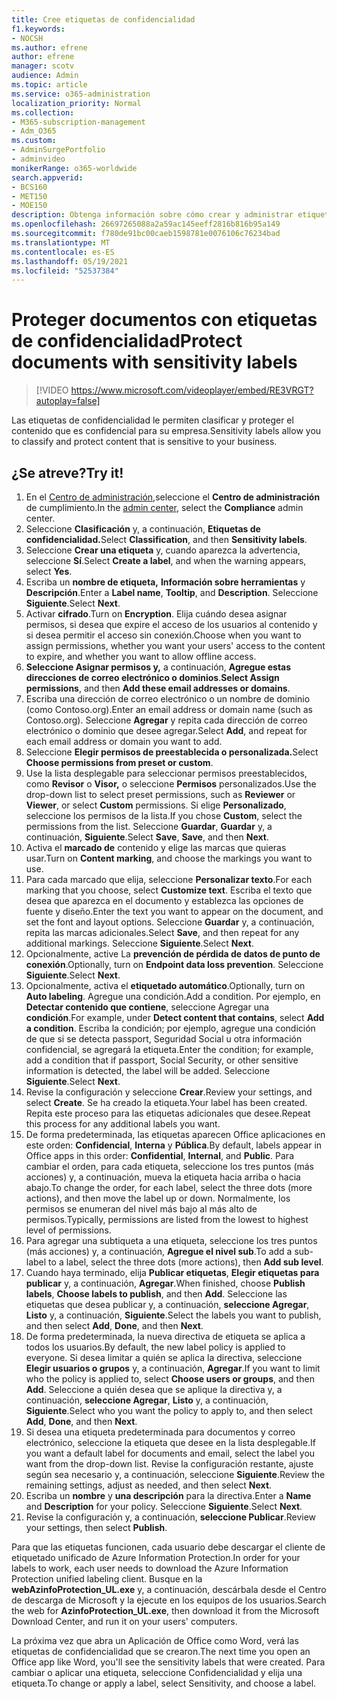 ```yaml
---
title: Cree etiquetas de confidencialidad
f1.keywords:
- NOCSH
ms.author: efrene
author: efrene
manager: scotv
audience: Admin
ms.topic: article
ms.service: o365-administration
localization_priority: Normal
ms.collection:
- M365-subscription-management
- Adm_O365
ms.custom:
- AdminSurgePortfolio
- adminvideo
monikerRange: o365-worldwide
search.appverid:
- BCS160
- MET150
- MOE150
description: Obtenga información sobre cómo crear y administrar etiquetas de confidencialidad.
ms.openlocfilehash: 26697265088a2a59ac145eeff2816b816b95a149
ms.sourcegitcommit: f780de91bc00caeb1598781e0076106c76234bad
ms.translationtype: MT
ms.contentlocale: es-ES
ms.lasthandoff: 05/19/2021
ms.locfileid: "52537384"
---
```

# <a name="protect-documents-with-sensitivity-labels"></a><span data-ttu-id="eacfc-103">Proteger documentos con etiquetas de confidencialidad</span><span class="sxs-lookup"><span data-stu-id="eacfc-103">Protect documents with sensitivity labels</span></span>

> [!VIDEO https://www.microsoft.com/videoplayer/embed/RE3VRGT?autoplay=false]

<span data-ttu-id="eacfc-104">Las etiquetas de confidencialidad le permiten clasificar y proteger el contenido que es confidencial para su empresa.</span><span class="sxs-lookup"><span data-stu-id="eacfc-104">Sensitivity labels allow you to classify and protect content that is sensitive to your business.</span></span>

## <a name="try-it"></a><span data-ttu-id="eacfc-105">¿Se atreve?</span><span class="sxs-lookup"><span data-stu-id="eacfc-105">Try it!</span></span>

1. <span data-ttu-id="eacfc-106">En el [Centro de administración,](https://admin.microsoft.com)seleccione el **Centro de administración** de cumplimiento.</span><span class="sxs-lookup"><span data-stu-id="eacfc-106">In the [admin center](https://admin.microsoft.com), select the **Compliance** admin center.</span></span>
1. <span data-ttu-id="eacfc-107">Seleccione **Clasificación** y, a continuación, **Etiquetas de confidencialidad.**</span><span class="sxs-lookup"><span data-stu-id="eacfc-107">Select **Classification**, and then **Sensitivity labels**.</span></span>
1. <span data-ttu-id="eacfc-108">Seleccione **Crear una etiqueta** y, cuando aparezca la advertencia, seleccione **Sí**.</span><span class="sxs-lookup"><span data-stu-id="eacfc-108">Select **Create a label**, and when the warning appears, select **Yes**.</span></span>
1. <span data-ttu-id="eacfc-109">Escriba un **nombre de etiqueta,** **Información sobre herramientas** y **Descripción**.</span><span class="sxs-lookup"><span data-stu-id="eacfc-109">Enter a **Label name**, **Tooltip**, and **Description**.</span></span> <span data-ttu-id="eacfc-110">Seleccione **Siguiente**.</span><span class="sxs-lookup"><span data-stu-id="eacfc-110">Select **Next**.</span></span>
1. <span data-ttu-id="eacfc-111">Activar **cifrado**.</span><span class="sxs-lookup"><span data-stu-id="eacfc-111">Turn on **Encryption**.</span></span> <span data-ttu-id="eacfc-112">Elija cuándo desea asignar permisos, si desea que expire el acceso de los usuarios al contenido y si desea permitir el acceso sin conexión.</span><span class="sxs-lookup"><span data-stu-id="eacfc-112">Choose when you want to assign permissions, whether you want your users' access to the content to expire, and whether you want to allow offline access.</span></span>
1. <span data-ttu-id="eacfc-113">**Seleccione Asignar permisos y,** a continuación, **Agregue estas direcciones de correo electrónico o dominios**.</span><span class="sxs-lookup"><span data-stu-id="eacfc-113">**Select Assign permissions**, and then **Add these email addresses or domains**.</span></span>
1. <span data-ttu-id="eacfc-114">Escriba una dirección de correo electrónico o un nombre de dominio (como Contoso.org).</span><span class="sxs-lookup"><span data-stu-id="eacfc-114">Enter an email address or domain name (such as Contoso.org).</span></span>  <span data-ttu-id="eacfc-115">Seleccione **Agregar** y repita cada dirección de correo electrónico o dominio que desee agregar.</span><span class="sxs-lookup"><span data-stu-id="eacfc-115">Select **Add**, and repeat for each email address or domain you want to add.</span></span>
1. <span data-ttu-id="eacfc-116">Seleccione **Elegir permisos de preestablecida o personalizada.**</span><span class="sxs-lookup"><span data-stu-id="eacfc-116">Select **Choose permissions from preset or custom**.</span></span>
1. <span data-ttu-id="eacfc-117">Use la lista desplegable para seleccionar permisos preestablecidos, como **Revisor** o **Visor,** o seleccione **Permisos** personalizados.</span><span class="sxs-lookup"><span data-stu-id="eacfc-117">Use the drop-down list to select preset permissions, such as **Reviewer** or **Viewer**, or select **Custom** permissions.</span></span> <span data-ttu-id="eacfc-118">Si elige **Personalizado**, seleccione los permisos de la lista.</span><span class="sxs-lookup"><span data-stu-id="eacfc-118">If you chose **Custom**, select the permissions from the list.</span></span> <span data-ttu-id="eacfc-119">Seleccione **Guardar**, **Guardar** y, a continuación, **Siguiente**.</span><span class="sxs-lookup"><span data-stu-id="eacfc-119">Select **Save**, **Save**, and then **Next**.</span></span>
1. <span data-ttu-id="eacfc-120">Activa el **marcado de** contenido y elige las marcas que quieras usar.</span><span class="sxs-lookup"><span data-stu-id="eacfc-120">Turn on **Content marking**, and choose the markings you want to use.</span></span>
1. <span data-ttu-id="eacfc-121">Para cada marcado que elija, seleccione **Personalizar texto**.</span><span class="sxs-lookup"><span data-stu-id="eacfc-121">For each marking that you choose, select **Customize text**.</span></span> <span data-ttu-id="eacfc-122">Escriba el texto que desea que aparezca en el documento y establezca las opciones de fuente y diseño.</span><span class="sxs-lookup"><span data-stu-id="eacfc-122">Enter the text you want to appear on the document, and set the font and layout options.</span></span> <span data-ttu-id="eacfc-123">Seleccione **Guardar** y, a continuación, repita las marcas adicionales.</span><span class="sxs-lookup"><span data-stu-id="eacfc-123">Select **Save**, and then repeat for any additional markings.</span></span> <span data-ttu-id="eacfc-124">Seleccione **Siguiente**.</span><span class="sxs-lookup"><span data-stu-id="eacfc-124">Select **Next**.</span></span>
1. <span data-ttu-id="eacfc-125">Opcionalmente, active La **prevención de pérdida de datos de punto de conexión**.</span><span class="sxs-lookup"><span data-stu-id="eacfc-125">Optionally, turn on **Endpoint data loss prevention**.</span></span> <span data-ttu-id="eacfc-126">Seleccione **Siguiente**.</span><span class="sxs-lookup"><span data-stu-id="eacfc-126">Select **Next**.</span></span>
1. <span data-ttu-id="eacfc-127">Opcionalmente, activa el **etiquetado automático**.</span><span class="sxs-lookup"><span data-stu-id="eacfc-127">Optionally, turn on **Auto labeling**.</span></span> <span data-ttu-id="eacfc-128">Agregue una condición.</span><span class="sxs-lookup"><span data-stu-id="eacfc-128">Add a condition.</span></span> <span data-ttu-id="eacfc-129">Por ejemplo, en **Detectar contenido que contiene**, seleccione Agregar una **condición**.</span><span class="sxs-lookup"><span data-stu-id="eacfc-129">For example, under **Detect content that contains**, select **Add a condition**.</span></span> <span data-ttu-id="eacfc-130">Escriba la condición; por ejemplo, agregue una condición de que si se detecta passport, Seguridad Social u otra información confidencial, se agregará la etiqueta.</span><span class="sxs-lookup"><span data-stu-id="eacfc-130">Enter the condition; for example, add a condition that if passport, Social Security, or other sensitive information is detected, the label will be added.</span></span> <span data-ttu-id="eacfc-131">Seleccione **Siguiente**.</span><span class="sxs-lookup"><span data-stu-id="eacfc-131">Select **Next**.</span></span>
1. <span data-ttu-id="eacfc-132">Revise la configuración y seleccione **Crear**.</span><span class="sxs-lookup"><span data-stu-id="eacfc-132">Review your settings, and select **Create**.</span></span> <span data-ttu-id="eacfc-133">Se ha creado la etiqueta.</span><span class="sxs-lookup"><span data-stu-id="eacfc-133">Your label has been created.</span></span> <span data-ttu-id="eacfc-134">Repita este proceso para las etiquetas adicionales que desee.</span><span class="sxs-lookup"><span data-stu-id="eacfc-134">Repeat this process for any additional labels you want.</span></span>
1. <span data-ttu-id="eacfc-135">De forma predeterminada, las etiquetas aparecen Office aplicaciones en este orden: **Confidencial**, **Interna** y **Pública**.</span><span class="sxs-lookup"><span data-stu-id="eacfc-135">By default, labels appear in Office apps in this order: **Confidential**, **Internal**, and **Public**.</span></span> <span data-ttu-id="eacfc-136">Para cambiar el orden, para cada etiqueta, seleccione los tres puntos (más acciones) y, a continuación, mueva la etiqueta hacia arriba o hacia abajo.</span><span class="sxs-lookup"><span data-stu-id="eacfc-136">To change the order, for each label, select the three dots (more actions), and then move the label up or down.</span></span> <span data-ttu-id="eacfc-137">Normalmente, los permisos se enumeran del nivel más bajo al más alto de permisos.</span><span class="sxs-lookup"><span data-stu-id="eacfc-137">Typically, permissions are listed from the lowest to highest level of permissions.</span></span>
1. <span data-ttu-id="eacfc-138">Para agregar una subtiqueta a una etiqueta, seleccione los tres puntos (más acciones) y, a continuación, **Agregue el nivel sub**.</span><span class="sxs-lookup"><span data-stu-id="eacfc-138">To add a sub-label to a label, select the three dots (more actions), then **Add sub level**.</span></span>
1. <span data-ttu-id="eacfc-139">Cuando haya terminado, elija **Publicar etiquetas**, **Elegir etiquetas para publicar** y, a continuación, **Agregar**.</span><span class="sxs-lookup"><span data-stu-id="eacfc-139">When finished, choose **Publish labels**, **Choose labels to publish**, and then **Add**.</span></span> <span data-ttu-id="eacfc-140">Seleccione las etiquetas que desea publicar y, a continuación, **seleccione Agregar**, **Listo** y, a continuación, **Siguiente**.</span><span class="sxs-lookup"><span data-stu-id="eacfc-140">Select the labels you want to publish, and then select **Add**, **Done**, and then **Next**.</span></span>
1. <span data-ttu-id="eacfc-141">De forma predeterminada, la nueva directiva de etiqueta se aplica a todos los usuarios.</span><span class="sxs-lookup"><span data-stu-id="eacfc-141">By default, the new label policy is applied to everyone.</span></span> <span data-ttu-id="eacfc-142">Si desea limitar a quién se aplica la directiva, seleccione **Elegir usuarios o grupos** y, a continuación, **Agregar**.</span><span class="sxs-lookup"><span data-stu-id="eacfc-142">If you want to limit who the policy is applied to, select **Choose users or groups**, and then **Add**.</span></span> <span data-ttu-id="eacfc-143">Seleccione a quién desea que se aplique la directiva y, a continuación, **seleccione Agregar**, **Listo** y, a continuación, **Siguiente**.</span><span class="sxs-lookup"><span data-stu-id="eacfc-143">Select who you want the policy to apply to, and then select **Add**, **Done**, and then **Next**.</span></span>
1. <span data-ttu-id="eacfc-144">Si desea una etiqueta predeterminada para documentos y correo electrónico, seleccione la etiqueta que desee en la lista desplegable.</span><span class="sxs-lookup"><span data-stu-id="eacfc-144">If you want a default label for documents and email, select the label you want from the drop-down list.</span></span> <span data-ttu-id="eacfc-145">Revise la configuración restante, ajuste según sea necesario y, a continuación, seleccione **Siguiente**.</span><span class="sxs-lookup"><span data-stu-id="eacfc-145">Review the remaining settings, adjust as needed, and then select **Next**.</span></span>
1. <span data-ttu-id="eacfc-146">Escriba un **nombre** y **una descripción** para la directiva.</span><span class="sxs-lookup"><span data-stu-id="eacfc-146">Enter a **Name** and **Description** for your policy.</span></span> <span data-ttu-id="eacfc-147">Seleccione **Siguiente**.</span><span class="sxs-lookup"><span data-stu-id="eacfc-147">Select **Next**.</span></span>
1. <span data-ttu-id="eacfc-148">Revise la configuración y, a continuación, **seleccione Publicar**.</span><span class="sxs-lookup"><span data-stu-id="eacfc-148">Review your settings, then select **Publish**.</span></span>

<span data-ttu-id="eacfc-149">Para que las etiquetas funcionen, cada usuario debe descargar el cliente de etiquetado unificado de Azure Information Protection.</span><span class="sxs-lookup"><span data-stu-id="eacfc-149">In order for your labels to work, each user needs to download the Azure Information Protection unified labeling client.</span></span> <span data-ttu-id="eacfc-150">Busque en la **webAzinfoProtection_UL.exe** y, a continuación, descárbala desde el Centro de descarga de Microsoft y la ejecute en los equipos de los usuarios.</span><span class="sxs-lookup"><span data-stu-id="eacfc-150">Search the web for **AzinfoProtection_UL.exe**, then download it from the Microsoft Download Center, and run it on your users' computers.</span></span>

<span data-ttu-id="eacfc-151">La próxima vez que abra un Aplicación de Office como Word, verá las etiquetas de confidencialidad que se crearon.</span><span class="sxs-lookup"><span data-stu-id="eacfc-151">The next time you open an Office app like Word, you'll see the sensitivity labels that were created.</span></span> <span data-ttu-id="eacfc-152">Para cambiar o aplicar una etiqueta, seleccione Confidencialidad y elija una etiqueta.</span><span class="sxs-lookup"><span data-stu-id="eacfc-152">To change or apply a label, select Sensitivity, and choose a label.</span></span>

